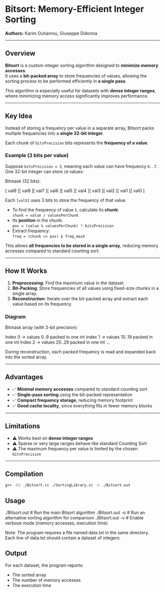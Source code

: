 # Bitsort: Memory-Efficient Integer Sorting

**Authors:** Karim Ouhamou, Giuseppe Didonna

---

## Overview

**Bitsort** is a custom integer sorting algorithm designed to **minimize memory accesses**.  
It uses a **bit-packed array** to store frequencies of values, allowing the sorting process to be performed efficiently in **a single pass**.

This algorithm is especially useful for datasets with **dense integer ranges**, where minimizing memory access significantly improves performance.

---

## Key Idea

Instead of storing a frequency per value in a separate array, Bitsort packs multiple frequencies into a **single 32-bit integer**.  

Each chunk of `bitsPrecision` bits represents the **frequency of a value**.

### Example (3 bits per value)

Suppose `bitsPrecision = 3`, meaning each value can have frequency `0..7`.  
One 32-bit integer can store `10` values:

Bitmask (32 bits):

[ val9 ][ val8 ][ val7 ][ val6 ][ val5 ][ val4 ][ val3 ][ val2 ][ val1 ][ val0 ]


Each `[valX]` uses 3 bits to store the frequency of that value.  

- To find the frequency of value `5`, calculate its **chunk**:  
  `chunk = value / valuesPerChunk`  
- Its **position** in the chunk:  
  `pos = (value % valuesPerChunk) * bitsPrecision`  
- Extract frequency:  
  `freq = (chunk >> pos) & freq_mask`

This allows **all frequencies to be stored in a single array**, reducing memory accesses compared to standard counting sort.

---

## How It Works

1. **Preprocessing**: Find the maximum value in the dataset.
2. **Bit-Packing**: Store frequencies of all values using fixed-size chunks in a single array.
3. **Reconstruction**: Iterate over the bit-packed array and extract each value based on its frequency.

### Diagram

Bitmask array (with 3-bit precision):

Index 0 → values 0..9 packed in one int
Index 1 → values 10..19 packed in one int
Index 2 → values 20..29 packed in one int
...


During reconstruction, each packed frequency is read and expanded back into the sorted array.

---

## Advantages

- ✅ **Minimal memory accesses** compared to standard counting sort  
- ✅ **Single-pass sorting** using the bit-packed representation  
- ✅ **Compact frequency storage**, reducing memory footprint  
- ✅ **Good cache locality**, since everything fits in fewer memory blocks  

---

## Limitations

- ⚠️ Works best on **dense integer ranges**  
- ⚠️ Sparse or very large ranges behave like standard Counting Sort  
- ⚠️ The maximum frequency per value is limited by the chosen `bitsPrecision`  

---

## Compilation

```bash
g++ -O2 ./Bitsort.cc ./SortingLibrary.cc -o ./Bitsort.out
```

## Usage

./Bitsort.out        # Run the main Bitsort algorithm
./Bitsort.out -o     # Run an alternative sorting algorithm for comparison
./Bitsort.out -v     # Enable verbose mode (memory accesses, execution time)

Note: The program requires a file named data.txt in the same directory.
Each line of data.txt should contain a dataset of integers.

## Output

For each dataset, the program reports:

- The sorted array
- The number of memory accesses
- The execution time


